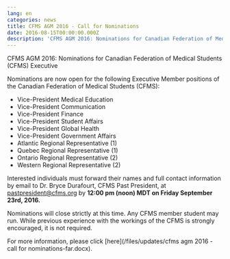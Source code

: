 ```yaml
---
lang: en
categories: news
title: CFMS AGM 2016 - Call for Nominations
date: 2016-08-15T00:00:00.000Z
description: 'CFMS AGM 2016: Nominations for Canadian Federation of Medical Students (CFMS) Executive'
---
```


CFMS AGM 2016: Nominations for Canadian Federation of Medical Students (CFMS) Executive

Nominations are now open for the following Executive Member positions of the Canadian Federation of Medical Students (CFMS):

- Vice-President Medical Education
- Vice-President Communication
- Vice-President Finance
- Vice-President Student Affairs
- Vice-President Global Health
- Vice-President Government Affairs
- Atlantic Regional Representative (1)
- Quebec Regional Representative (1)
- Ontario Regional Representative (2)
- Western Regional Representative (2)

Interested individuals must forward their names and full contact information by email to Dr. Bryce Durafourt, CFMS Past President, at pastpresident@cfms.org by **12:00 pm (noon) MDT on Friday September 23rd, 2016.**

Nominations will close strictly at this time. Any CFMS member student may run. While previous experience with the workings of the CFMS is strongly encouraged, it is not required.

For more information, please click [here](/files/updates/cfms agm 2016 - call for nominations-far.docx).